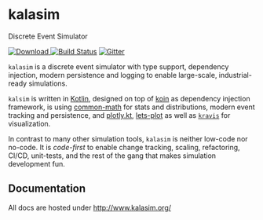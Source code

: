 # kalasim

Discrete Event Simulator

[ ![Download](https://api.bintray.com/packages/holgerbrandl/github/kalasim/images/download.svg) ](https://bintray.com/holgerbrandl/github/kalasim/_latestVersion)  [![Build Status](https://travis-ci.org/holgerbrandl/kalasim.svg?branch=master)](https://travis-ci.org/holgerbrandl/kalasim) [![Gitter](https://badges.gitter.im/kalasim.svg)](https://gitter.im/kalasim/community?utm_source=badge&utm_medium=badge&utm_campaign=pr-badge)


`kalasim` is a discrete event simulator with type support, dependency injection, modern persistence and logging to enable large-scale, industrial-ready simulations.


`kalsim` is written in [Kotlin](https://kotlinlang.org/), designed on top of [koin](https://github.com/InsertKoinIO/koin) as dependency injection framework, is using [common-math](https://commons.apache.org/proper/commons-math/) for stats and distributions, modern event tracking and persistence, and [plotly.kt](https://github.com/mipt-npm/plotly.kt), [lets-plot](https://github.com/JetBrains/lets-plot-kotlin) as well as [`kravis`](https://github.com/holgerbrandl/kravis) for visualization.

In contrast to many other simulation tools, `kalasim` is neither low-code nor no-code. It is _code-first_ to enable change tracking, scaling, refactoring, CI/CD, unit-tests, and the rest of the gang that makes simulation development fun.


## Documentation

<!--### >> [kalasim user guide](https://holgerbrandl.github.io/kalasim) <<-->
All docs are hosted under <http://www.kalasim.org/>

